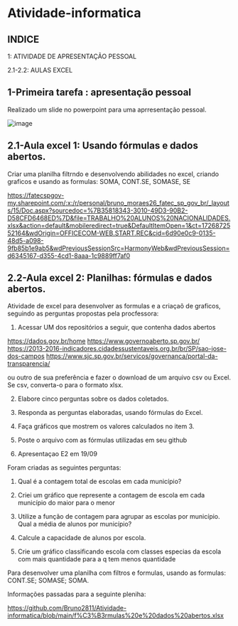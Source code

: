 # Atividade-informatica




## INDICE

1: ATIVIDADE DE APRESENTAÇÃO PESSOAL

2.1-2.2: AULAS EXCEL 




## 1-Primeira tarefa : apresentação pessoal

Realizado um slide no powerpoint para uma aprresentação pessoal.

![image](https://github.com/user-attachments/assets/6dacf737-43de-46a0-84ff-4391a2a0249c)




## 2.1-Aula excel 1: Usando fórmulas e dados abertos. 

Criar uma planilha filtrndo e desenvolvendo abilidades no excel, criando graficos e usando as formulas:  SOMA, CONT.SE, SOMASE, SE

https://fatecspgov-my.sharepoint.com/:x:/r/personal/bruno_moraes26_fatec_sp_gov_br/_layouts/15/Doc.aspx?sourcedoc=%7B35818343-3010-49D3-90B2-D58CFD6468ED%7D&file=TRABALHO%20ALUNOS%20NACIONALIDADES.xlsx&action=default&mobileredirect=true&DefaultItemOpen=1&ct=1726872552164&wdOrigin=OFFICECOM-WEB.START.REC&cid=6d90e0c9-0135-48d5-a098-9fb85b1e9ab5&wdPreviousSessionSrc=HarmonyWeb&wdPreviousSession=d6345167-d355-4cd1-8aaa-1c9889ff7af0




## 2.2-Aula excel 2: Planilhas: fórmulas e dados abertos. 

Atividade de excel para desenvolver as formulas e a criaçaõ de graficos, seguindo as perguntas propostas pela procfessora:

1. Acessar UM dos repositórios a seguir, que contenha  dados abertos

https://dados.gov.br/home
https://www.governoaberto.sp.gov.br/
https://2013-2016-indicadores.cidadessustentaveis.org.br/br/SP/sao-jose-dos-campos
https://www.sjc.sp.gov.br/servicos/governanca/portal-da-transparencia/

ou outro de sua preferência e fazer o download de um  arquivo csv ou Excel.
Se csv, converta-o para o formato xlsx.

2. Elabore  cinco perguntas sobre os dados coletados.

3. Responda as perguntas elaboradas, usando fórmulas do Excel.

4. Faça  gráficos que mostrem os valores calculados no item 3.

5. Poste o arquivo com as fórmulas utilizadas em seu github

6. Apresentaçao E2 em 19/09




Foram criadas as seguintes perguntas:

1. Qual é a contagem total de escolas em cada município?

2. Criei um gráfico que represente a contagem de escola em cada município do maior para o menor

3. Utilize a função de contagem para agrupar as escolas por município. Qual a média de alunos por município?

4. Calcule a capacidade de alunos por escola.

5. Crie um gráfico classificando escola com classes especias da escola com mais quantidade para a q tem menos quantidade







Para desenvolver uma planilha com filtros e formulas, usando as formulas: CONT.SE; SOMASE; SOMA.


Informações passadas para a seguinte pleniha:

https://github.com/Bruno2811/Atividade-informatica/blob/main/f%C3%B3rmulas%20e%20dados%20abertos.xlsx
